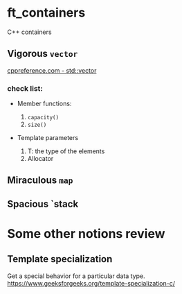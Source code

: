 # ft_containers

C++ containers 

## Vigorous `vector`

[cppreference.com - std::vector](https://en.cppreference.com/w/cpp/container/vector)

### check list:

- Member functions:
	1. `capacity()`
	2. `size()`

- Template parameters
	1. T: the type of the elements
	2. Allocator


## Miraculous `map`

## Spacious `stack


# Some other notions review
## Template specialization
Get a special behavior for a particular data type.
https://www.geeksforgeeks.org/template-specialization-c/

